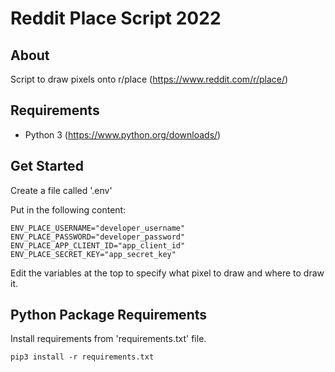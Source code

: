 # Reddit Place Script 2022

## About

Script to draw pixels onto r/place (https://www.reddit.com/r/place/)

## Requirements

- Python 3 (https://www.python.org/downloads/)

## Get Started

Create a file called '.env'

Put in the following content:

```text
ENV_PLACE_USERNAME="developer_username"
ENV_PLACE_PASSWORD="developer_password"
ENV_PLACE_APP_CLIENT_ID="app_client_id"
ENV_PLACE_SECRET_KEY="app_secret_key"
```

Edit the variables at the top to specify what pixel to draw and where to draw it.

## Python Package Requirements

Install requirements from 'requirements.txt' file.

```shell
pip3 install -r requirements.txt
```